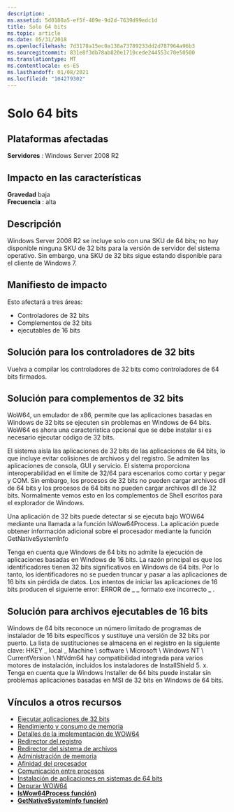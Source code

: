```yaml
---
description: .
ms.assetid: 5d0188a5-ef5f-409e-9d2d-7639d99edc1d
title: Solo 64 bits
ms.topic: article
ms.date: 05/31/2018
ms.openlocfilehash: 7d3178a15ec0a138a73789233dd2d787964a96b3
ms.sourcegitcommit: 831e8f3db78ab820e1710cede244553c70e50500
ms.translationtype: MT
ms.contentlocale: es-ES
ms.lasthandoff: 01/08/2021
ms.locfileid: "104279302"
---
```

# <a name="64-bit-only"></a>Solo 64 bits

## <a name="affected-platforms"></a>Plataformas afectadas

**Servidores** : Windows Server 2008 R2  



## <a name="feature-impact"></a>Impacto en las características

 **Gravedad** baja  
**Frecuencia** : alta  






## <a name="description"></a>Descripción

Windows Server 2008 R2 se incluye solo con una SKU de 64 bits; no hay disponible ninguna SKU de 32 bits para la versión de servidor del sistema operativo. Sin embargo, una SKU de 32 bits sigue estando disponible para el cliente de Windows 7.

## <a name="manifestation-of-impact"></a>Manifiesto de impacto

Esto afectará a tres áreas:

-   Controladores de 32 bits
-   Complementos de 32 bits
-   ejecutables de 16 bits

## <a name="solution-for-32-bit-drivers"></a>Solución para los controladores de 32 bits

Vuelva a compilar los controladores de 32 bits como controladores de 64 bits firmados.

## <a name="solution-for-32-bit-plug-ins"></a>Solución para complementos de 32 bits

WoW64, un emulador de x86, permite que las aplicaciones basadas en Windows de 32 bits se ejecuten sin problemas en Windows de 64 bits. WoW64 es ahora una característica opcional que se debe instalar si es necesario ejecutar código de 32 bits.

El sistema aísla las aplicaciones de 32 bits de las aplicaciones de 64 bits, lo que incluye evitar colisiones de archivos y del registro. Se admiten las aplicaciones de consola, GUI y servicio. El sistema proporciona interoperabilidad en el límite de 32/64 para escenarios como cortar y pegar y COM. Sin embargo, los procesos de 32 bits no pueden cargar archivos dll de 64 bits y los procesos de 64 bits no pueden cargar archivos dll de 32 bits. Normalmente vemos esto en los complementos de Shell escritos para el explorador de Windows.

Una aplicación de 32 bits puede detectar si se ejecuta bajo WOW64 mediante una llamada a la función IsWow64Process. La aplicación puede obtener información adicional sobre el procesador mediante la función GetNativeSystemInfo

Tenga en cuenta que Windows de 64 bits no admite la ejecución de aplicaciones basadas en Windows de 16 bits. La razón principal es que los identificadores tienen 32 bits significativos en Windows de 64 bits. Por lo tanto, los identificadores no se pueden truncar y pasar a las aplicaciones de 16 bits sin pérdida de datos. Los intentos de iniciar las aplicaciones de 16 bits producen el siguiente error: ERROR de \_ \_ formato exe incorrecto \_ .

## <a name="solution-for-16-bit-executables"></a>Solución para archivos ejecutables de 16 bits

Windows de 64 bits reconoce un número limitado de programas de instalador de 16 bits específicos y sustituye una versión de 32 bits por puerto. La lista de sustituciones se almacena en el registro en la siguiente clave: HKEY \_ local \_ Machine \\ software \\ Microsoft \\ Windows NT \\ CurrentVersion \\ NtVdm64 hay compatibilidad integrada para varios motores de instalación, incluidos los instaladores de InstallShield 5. x. Tenga en cuenta que la Windows Installer de 64 bits puede instalar sin problemas aplicaciones basadas en MSI de 32 bits en Windows de 64 bits.

## <a name="links-to-other-resources"></a>Vínculos a otros recursos

-   [Ejecutar aplicaciones de 32 bits](/windows/desktop/WinProg64/running-32-bit-applications)
-   [Rendimiento y consumo de memoria](/windows/desktop/WinProg64/performance-and-memory-consumption)
-   [Detalles de la implementación de WOW64](/windows/desktop/WinProg64/wow64-implementation-details)
-   [Redirector del registro](/windows/desktop/WinProg64/registry-redirector)
-   [Redirector del sistema de archivos](/windows/desktop/WinProg64/file-system-redirector)
-   [Administración de memoria](/windows/desktop/WinProg64/memory-management)
-   [Afinidad del procesador](/windows/desktop/WinProg64/processor-affinity)
-   [Comunicación entre procesos](/windows/desktop/WinProg64/interprocess-communication)
-   [Instalación de aplicaciones en sistemas de 64 bits](/windows/desktop/WinProg64/application-installation)
-   [Depurar WOW64](/windows/desktop/WinProg64/debugging-wow64)
-   [**IsWow64Process función)**](/windows/desktop/api/wow64apiset/nf-wow64apiset-iswow64process)
-   [**GetNativeSystemInfo función)**](/windows/desktop/api/sysinfoapi/nf-sysinfoapi-getnativesysteminfo)

 

 
